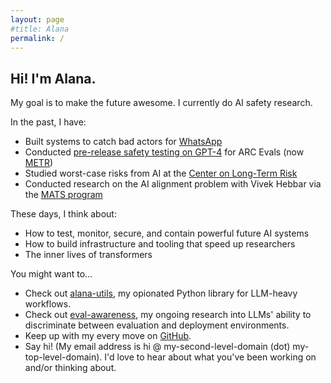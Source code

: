 ```yaml
---
layout: page
#title: Alana
permalink: /
---
```


## Hi! I'm Alana.

My goal is to make the future awesome. I currently do AI safety research.

In the past, I have:
- Built systems to catch bad actors for [WhatsApp](https://faq.whatsapp.com/1805617343145907)
- Conducted [pre-release safety testing on GPT-4](https://metr.org/blog/2023-08-01-new-report/) for ARC Evals (now [METR](https://metr.org/blog/2023-12-04-metr-announcement/))
- Studied worst-case risks from AI at the [Center on Long-Term Risk](https://longtermrisk.org/)
- Conducted research on the AI alignment problem with Vivek Hebbar via the [MATS program](https://www.matsprogram.org/)

These days, I think about:
- How to test, monitor, secure, and contain powerful future AI systems
- How to build infrastructure and tooling that speed up researchers
- The inner lives of transformers

You might want to...
- Check out [alana-utils](https://utils.alana.computer/), my opionated Python library for LLM-heavy workflows.
- Check out [eval-awareness](https://github.com/alat-rights/evalawareness), my ongoing research into LLMs' ability to discriminate between evaluation and deployment environments.
- Keep up with my every move on [GitHub](https://github.com/alat-rights).
- Say hi! (My email address is hi @ my-second-level-domain (dot) my-top-level-domain). I'd love to hear about what you've been working on and/or thinking about.
